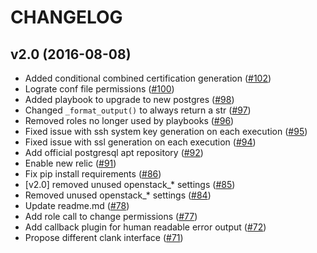 # CHANGELOG

## v2.0 (2016-08-08)
- Added conditional combined certification generation
  ([#102](https://github.com/iPlantCollaborativeOpenSource/clank/pull/102))
- Lograte conf file permissions
  ([#100](https://github.com/iPlantCollaborativeOpenSource/clank/pull/100))
- Added playbook to upgrade to new postgres
  ([#98](https://github.com/iPlantCollaborativeOpenSource/clank/pull/98))
- Changed `_format_output()` to always return a str
  ([#97](https://github.com/iPlantCollaborativeOpenSource/clank/pull/97))
- Removed roles no longer used by playbooks
  ([#96](https://github.com/iPlantCollaborativeOpenSource/clank/pull/96))
- Fixed issue with ssh system key generation on each execution
  ([#95](https://github.com/iPlantCollaborativeOpenSource/clank/pull/95))
- Fixed issue with ssl generation on each execution
  ([#94](https://github.com/iPlantCollaborativeOpenSource/clank/pull/94))
- Add official postgresql apt repository
  ([#92](https://github.com/iPlantCollaborativeOpenSource/clank/pull/92))
- Enable new relic
  ([#91](https://github.com/iPlantCollaborativeOpenSource/clank/pull/91))
- Fix pip install requirements
  ([#86](https://github.com/iPlantCollaborativeOpenSource/clank/pull/86))
- [v2.0] removed unused openstack_* settings
  ([#85](https://github.com/iPlantCollaborativeOpenSource/clank/pull/85))
- Removed unused openstack_* settings
  ([#84](https://github.com/iPlantCollaborativeOpenSource/clank/pull/84))
- Update readme.md
  ([#78](https://github.com/iPlantCollaborativeOpenSource/clank/pull/78))
- Add role call to change permissions
  ([#77](https://github.com/iPlantCollaborativeOpenSource/clank/pull/77))
- Add callback plugin for human readable error output
  ([#72](https://github.com/iPlantCollaborativeOpenSource/clank/pull/72))
- Propose different clank interface
  ([#71](https://github.com/iPlantCollaborativeOpenSource/clank/pull/71))
